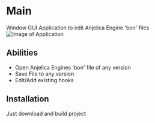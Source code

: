 # Main

Window GUI Application to edit Anjelica Engine 'bon' files
![Image of Application](https://i.snipboard.io/w3k8pP.jpg)
## Abilities

- Open Anjelica Engines 'bon' file of any version
- Save File to any version
- Edit/Add existing hooks

## Installation

 Just download and build project
